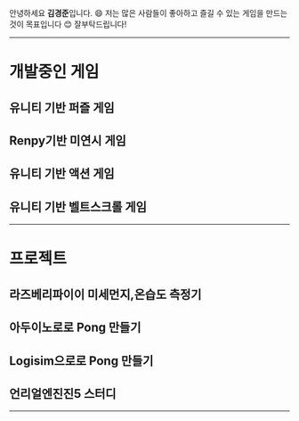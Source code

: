 안녕하세요 **김경준**입니다. :smile:
저는 많은 사람들이 좋아하고 즐길 수 있는 게임을 만드는 것이 목표입니다 :blush:
잘부탁드립니다!

<hr/>

# 개발중인 게임
## 유니티 기반 퍼즐 게임
## Renpy기반 미연시 게임
## 유니티 기반 액션 게임
## 유니티 기반 벨트스크롤 게임

<hr/>

# 프로젝트
## 라즈베리파이이 미세먼지,온습도 측정기
## 아두이노로로 Pong 만들기
## Logisim으로로 Pong 만들기
## 언리얼엔진진5 스터디 

<hr/>

